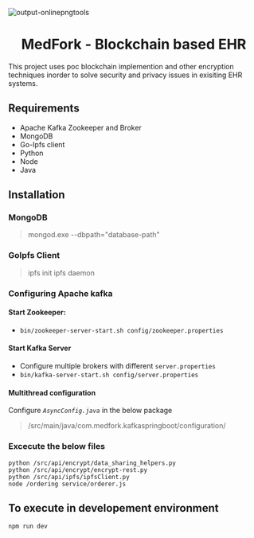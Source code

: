 ![output-onlinepngtools](https://user-images.githubusercontent.com/17951801/89218387-90b47d80-d5eb-11ea-9378-9acfdf6ad0ee.png)

# <center>MedFork - Blockchain based EHR<center>


This project uses poc blockchain implemention and other encryption techniques inorder to solve security and privacy issues in exisiting EHR systems.


## Requirements

 - Apache Kafka Zookeeper and Broker
 - MongoDB
 - Go-Ipfs client
 - Python
 - Node
 - Java

## Installation

### MongoDB

> mongod.exe --dbpath="database-path"

### GoIpfs Client
> ipfs init
> ipfs daemon

### Configuring Apache kafka

   #### Start Zookeeper:
- `bin/zookeeper-server-start.sh config/zookeeper.properties`
#### Start Kafka Server
- Configure multiple brokers with different `server.properties`
- `bin/kafka-server-start.sh config/server.properties`
#### Multithread configuration
Configure *`AsyncConfig.java`* in the below package
> /src/main/java/com.medfork.kafkaspringboot/configuration/
### Excecute the below files

    python /src/api/encrypt/data_sharing_helpers.py
    python /src/api/encrypt/encrypt-rest.py
    python /src/api/ipfs/ipfsClient.py
    node /ordering service/orderer.js
## To execute in developement environment

    npm run dev

